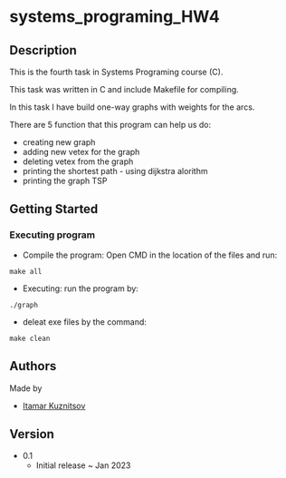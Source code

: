 # systems_programing_HW4

## Description
This is the fourth task in Systems Programing course (C).

This task was written in C and include Makefile for compiling.

In this task I have build one-way graphs with weights for the arcs. 

There are 5 function that this program can help us do:

* creating new graph
* adding new vetex for the graph
* deleting vetex from the graph
* printing the shortest path - using dijkstra alorithm
* printing the graph TSP 


## Getting Started
### Executing program

* Compile the program: 
  Open CMD in the location of the files and run:
```
make all
```
* Executing:
run the program by:
```
./graph
```

* deleat exe files by the command:
```
make clean
```

## Authors
Made by

* [Itamar Kuznitsov](https://github.com/Itamar-Kuznitsov)

## Version
* 0.1
  * Initial release ~ Jan 2023
